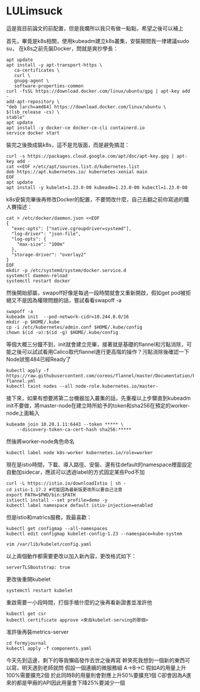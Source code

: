 # LULimsuck
這是我目前論文的前配置，但是我爛所以我只有做一點點，希望之後可以補上

首先，畢竟是k8s相關，使用kubeadm建立k8s叢集，安裝期間我一律建議sudo su，
在k8s之前先裝Docker，問就是爽抄學長：
```
apt update 
apt install -y apt-transport-https \
   ca-certificates \
   curl \
   gnupg-agent \
   software-properties-common   
curl -fsSL https://download.docker.com/linux/ubuntu/gpg | apt-key add -
add-apt-repository \
"deb [arch=amd64] https://download.docker.com/linux/ubuntu \
$(lsb_release -cs) \
stable"
apt update
apt install -y docker-ce docker-ce-cli containerd.io
service docker start
```

裝完之後換成裝k8s，這不是充版面，而是避免搞混：
```
curl -s https://packages.cloud.google.com/apt/doc/apt-key.gpg | apt-key add -
cat <<EOF >/etc/apt/sources.list.d/kubernetes.list
deb https://apt.kubernetes.io/ kubernetes-xenial main
EOF
apt update
apt install -y kubelet=1.23.0-00 kubeadm=1.23.0-00 kubectl=1.23.0-00
```

k8s安裝完畢後再修改Docker的配置，不要問改什麼，自己去翻之前你寫過的鐵人賽描述：
```
cat > /etc/docker/daemon.json <<EOF
{
  "exec-opts": ["native.cgroupdriver=systemd"],
  "log-driver": "json-file",
  "log-opts": {
    "max-size": "100m"
  },
  "storage-driver": "overlay2"
}
EOF
mkdir -p /etc/systemd/system/docker.service.d
systemctl daemon-reload
systemctl restart docker
```

然後開始部屬，swapoff好像是每過一段時間就會又重新開啟，假如get pod被拒絕又不是因為權限問題的話，嘗試看看swapoff -a
```
swapoff -a
kubeadm init  --pod-network-cidr=10.244.0.0/16
mkdir -p $HOME/.kube
cp -i /etc/kubernetes/admin.conf $HOME/.kube/config
chown $(id -u):$(id -g) $HOME/.kube/config
```

等個大概三分鐘不到，init就會建立完畢，接著就是基礎的flannel和污點消除，可能之後可以試試看用Calico取代flannel進行更高階的操作？污點消除後確認一下Node狀態484已經Ready了
```
kubectl apply -f https://raw.githubusercontent.com/coreos/flannel/master/Documentation/kube-flannel.yml
kubectl taint nodes --all node-role.kubernetes.io/master-
```
接下來，如果有想要將第二台機器加入叢集的話，先重複以上步驟直到kubeadm init不要做，將master-node在建立時所給予的token和sha256在預定的worker-node上面輸入
```
kubeadm join 10.20.1.11:6443 --token ***** \
	--discovery-token-ca-cert-hash sha256:*****
```

然後將worker-node角色命名
```
kubectl label node k8s-worker kubernetes.io/role=worker
```

現在是istio時間，下載、導入路徑、安裝、還有往default的namespace裡面設定自動加sidecar，應該可以透過label的方式固定某些Pod不加
```
curl -L https://istio.io/downloadIstio | sh -
cd istio-1.17.2 #可能因為最新版更改所以要自己注意
export PATH=$PWD/bin:$PATH
istioctl install --set profile=demo -y
kubectl label namespace default istio-injection=enabled
```

但是istio和matrics服務，我最喜歡：
```
kubectl get configmap --all-namespaces
kubectl edit configmap kubelet-config-1.23 --namespace=kube-system
```
```
vim /var/lib/kubelet/config.yaml
```
以上兩個動作都需要更改以加入新內容，更改格式如下：
```
serverTLSBootstrap: true
```
更改後重開kubelet
```
systemctl restart kubelet
```
重啟需要一小段時間，打個手槍什麼的之後再看新證書並准許他
```
kubectl get csr
kubectl certificate approve <來自kubelet-serving的那個>
```
准許後再裝metrics-server
```
cd formyjournal
kubectl apply -f components.yaml
```
今天先到這邊，剩下的等我懶癌發作去世之後再寫
幹笑死我想到一個新的東西可以寫，明天遇到老師就問
假設一個連續的微服務組
A->B->C
假如A的用量上升100%需要擴充2個
於此同時B的用量則會對應上升50%要擴充1個
C卻會因為A進來的都是甲廠的API因此用量會下降25%要減少一個
